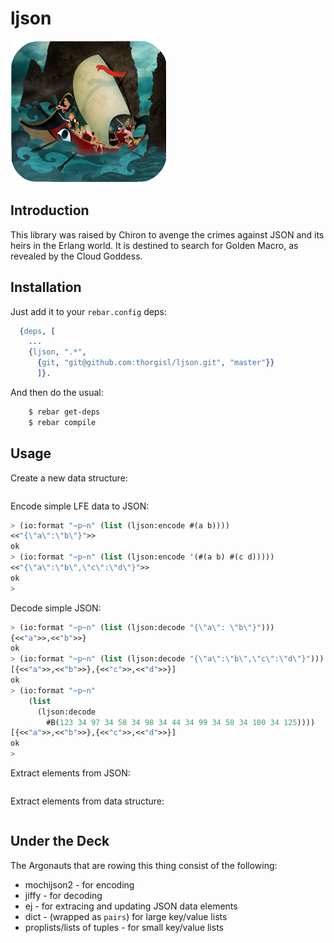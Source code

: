 # ljson

<a href="http://dropr.com/coenhamelink/15218/jason_and_the_argonauts/+?p=97582"><img src="resources/images/jason-argonauts-small.png" /></a>

## Introduction

This library was raised by Chiron to avenge the crimes against JSON and its
heirs in the Erlang world. It is destined to search for Golden Macro, as
revealed by the Cloud Goddess.


## Installation

Just add it to your ``rebar.config`` deps:

```erlang
  {deps, [
    ...
    {ljson, ".*",
      {git, "git@github.com:thorgisl/ljson.git", "master"}}
      ]}.
```

And then do the usual:

```bash
    $ rebar get-deps
    $ rebar compile
```


## Usage

Create a new data structure:

```cl

```

Encode simple LFE data to JSON:

```cl
> (io:format "~p~n" (list (ljson:encode #(a b))))
<<"{\"a\":\"b\"}">>
ok
> (io:format "~p~n" (list (ljson:encode '(#(a b) #(c d)))))
<<"{\"a\":\"b\",\"c\":\"d\"}">>
ok
>
```

Decode simple JSON:

```cl
> (io:format "~p~n" (list (ljson:decode "{\"a\": \"b\"}")))
{<<"a">>,<<"b">>}
ok
> (io:format "~p~n" (list (ljson:decode "{\"a\":\"b\",\"c\":\"d\"}")))
[{<<"a">>,<<"b">>},{<<"c">>,<<"d">>}]
ok
> (io:format "~p~n"
    (list
      (ljson:decode
      	#B(123 34 97 34 58 34 98 34 44 34 99 34 58 34 100 34 125))))
[{<<"a">>,<<"b">>},{<<"c">>,<<"d">>}]
ok
>
```

Extract elements from JSON:

```cl

```

Extract elements from data structure:

```cl

```

## Under the Deck

The Argonauts that are rowing this thing consist of the following:

* mochijson2 - for encoding
* jiffy - for decoding
* ej - for extracing and updating JSON data elements
* dict - (wrapped as ``pairs``) for large key/value lists
* proplists/lists of tuples - for small key/value lists


